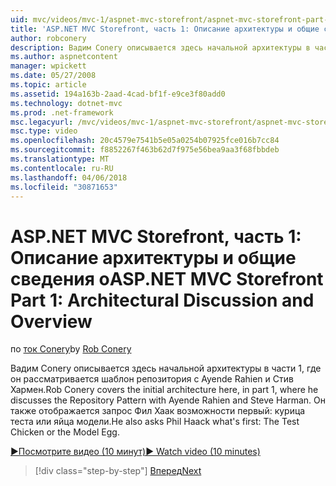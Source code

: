 ```yaml
---
uid: mvc/videos/mvc-1/aspnet-mvc-storefront/aspnet-mvc-storefront-part-1-architectural-discussion-and-overview
title: 'ASP.NET MVC Storefront, часть 1: Описание архитектуры и общие сведения о | Документы Microsoft'
author: robconery
description: Вадим Conery описывается здесь начальной архитектуры в части 1, где он рассматривается шаблон репозитория с Ayende Rahien и Стив Хармен. Кроме того, он запрашивает у Фил...
ms.author: aspnetcontent
manager: wpickett
ms.date: 05/27/2008
ms.topic: article
ms.assetid: 194a163b-2aad-4cad-bf1f-e9ce3f80add0
ms.technology: dotnet-mvc
ms.prod: .net-framework
msc.legacyurl: /mvc/videos/mvc-1/aspnet-mvc-storefront/aspnet-mvc-storefront-part-1-architectural-discussion-and-overview
msc.type: video
ms.openlocfilehash: 20c4579e7541b5e05a0254b07925fce016b7cc84
ms.sourcegitcommit: f8852267f463b62d7f975e56bea9aa3f68fbbdeb
ms.translationtype: MT
ms.contentlocale: ru-RU
ms.lasthandoff: 04/06/2018
ms.locfileid: "30871653"
---
```

<a name="aspnet-mvc-storefront-part-1-architectural-discussion-and-overview"></a><span data-ttu-id="7803b-104">ASP.NET MVC Storefront, часть 1: Описание архитектуры и общие сведения о</span><span class="sxs-lookup"><span data-stu-id="7803b-104">ASP.NET MVC Storefront Part 1: Architectural Discussion and Overview</span></span>
====================
<span data-ttu-id="7803b-105">по [ток Conery](https://github.com/robconery)</span><span class="sxs-lookup"><span data-stu-id="7803b-105">by [Rob Conery](https://github.com/robconery)</span></span>

<span data-ttu-id="7803b-106">Вадим Conery описывается здесь начальной архитектуры в части 1, где он рассматривается шаблон репозитория с Ayende Rahien и Стив Хармен.</span><span class="sxs-lookup"><span data-stu-id="7803b-106">Rob Conery covers the initial architecture here, in part 1, where he discusses the Repository Pattern with Ayende Rahien and Steve Harman.</span></span> <span data-ttu-id="7803b-107">Он также отображается запрос Фил Хаак возможности первый: курица теста или яйца модели.</span><span class="sxs-lookup"><span data-stu-id="7803b-107">He also asks Phil Haack what's first: The Test Chicken or the Model Egg.</span></span>

[<span data-ttu-id="7803b-108">&#9654;Посмотрите видео (10 минут)</span><span class="sxs-lookup"><span data-stu-id="7803b-108">&#9654; Watch video (10 minutes)</span></span>](https://channel9.msdn.com/Blogs/ASP-NET-Site-Videos/aspnet-mvc-storefront-part-1-architectural-discussion-and-overview)

> [!div class="step-by-step"]
> [<span data-ttu-id="7803b-109">Вперед</span><span class="sxs-lookup"><span data-stu-id="7803b-109">Next</span></span>](aspnet-mvc-storefront-part-2-the-repository-pattern.md)
